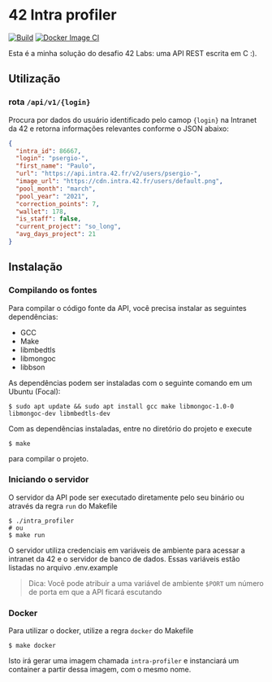 # 42 Intra profiler

[![Build](https://github.com/42sp/42labs-selection-process-paulo-santana/actions/workflows/build.yml/badge.svg)](https://github.com/42sp/42labs-selection-process-paulo-santana/actions/workflows/build.yml)
[![Docker Image CI](https://github.com/42sp/42labs-selection-process-paulo-santana/actions/workflows/docker-image.yml/badge.svg)](https://github.com/42sp/42labs-selection-process-paulo-santana/actions/workflows/docker-image.yml)

Esta é a minha solução do desafio 42 Labs: uma API REST escrita em C :).

## Utilização

### rota `/api/v1/{login}`

Procura por dados do usuário identificado pelo camop `{login}` na Intranet
da 42 e retorna informações relevantes conforme o JSON abaixo:

```json
{
  "intra_id": 86667,
  "login": "psergio-",
  "first_name": "Paulo",
  "url": "https://api.intra.42.fr/v2/users/psergio-",
  "image_url": "https://cdn.intra.42.fr/users/default.png",
  "pool_month": "march",
  "pool_year": "2021",
  "correction_points": 7,
  "wallet": 178,
  "is_staff": false,
  "current_project": "so_long",
  "avg_days_project": 21
}
```

## Instalação

### Compilando os fontes

Para compilar o código fonte da API, você precisa instalar as seguintes
dependências:

- GCC
- Make
- libmbedtls
- libmongoc
- libbson

As dependências podem ser instaladas com o seguinte comando em um Ubuntu (Focal):
```shell
$ sudo apt update && sudo apt install gcc make libmongoc-1.0-0 libmongoc-dev libmbedtls-dev
```

Com as dependências instaladas, entre no diretório do projeto e execute
```shell
$ make
```
para compilar o projeto.

### Iniciando o servidor

O servidor da API pode ser executado diretamente pelo seu binário ou através da
regra `run` do Makefile

```shell
$ ./intra_profiler
# ou
$ make run
```

O servidor utiliza credenciais em variáveis de ambiente para acessar a intranet
da 42 e o servidor de banco de dados. Essas variáveis estão listadas no arquivo
.env.example

> Dica: Você pode atribuir a uma variável de ambiente `$PORT` um número de
porta em que a API ficará escutando

### Docker

Para utilizar o docker, utilize a regra `docker` do Makefile

```shell
$ make docker
```

Isto irá gerar uma imagem chamada `intra-profiler` e instanciará um container
a partir dessa imagem, com o mesmo nome.

